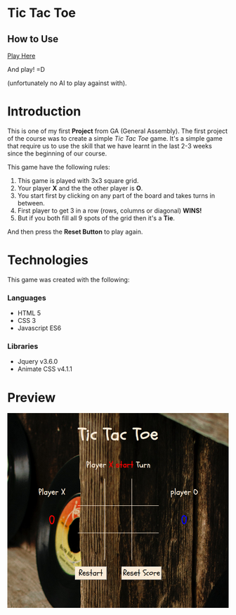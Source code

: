 
# Tic Tac Toe

## How to Use 

[Play Here](https://dkdam.github.io/Tic-Tac-Toe/)

And play! =D

(unfortunately no AI to play against with).

# Introduction

This is one of my first **Project** from GA (General Assembly). The first project of the course was to create a simple _Tic Tac Toe_ game. It's a simple game that require us to use the skill that we have learnt in the last 2-3 weeks since the beginning of our course. 

This game have the following rules:

1. This game is played with 3x3 square grid.
2. Your player **X** and the the other player is **O**.
3. You start first by clicking on any part of the board and takes turns in between.
4. First player to get 3 in a row (rows, columns or diagonal) **WINS!** 
5. But if you both fill all 9 spots of the grid then it's a **Tie**.

And then press the **Reset Button** to play again.

# Technologies

This game was created with the following:

### Languages
- HTML 5
- CSS 3
- Javascript ES6

### Libraries
- Jquery v3.6.0
- Animate CSS v4.1.1

# Preview

![preview](/img/Screenshot-2022-07-17-21-19-59.png)
